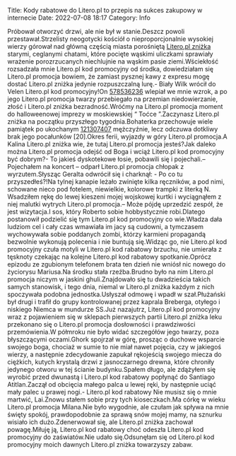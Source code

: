 Title: Kody rabatowe do Litero.pl to przepis na sukces zakupowy w internecie
Date: 2022-07-08 18:17
Category: Info

Próbował otworzyć drzwi, ale nie był w stanie.Deszcz powoli przestawał.Strzelisty neogotycki kościół o nieproporcjonalnie wysokiej wierzy górował nad główną częścią miasta porośniętą [Litero.pl zniżka](https://promki.pl/kody-rabatowe/literopl) starymi, ceglanymi chatami, które pocięte wąskimi uliczkami sprawiały wrażenie porozrzucanych niechlujnie na wąskim pasie ziemi.Wściekłość rozsadzała mnie Litero.pl kod promocyjny od środka, dowiedziałam się Litero.pl promocja bowiem, że zamiast pysznej kawy z expresu mogę dostać Litero.pl zniżka jedynie rozpuszczalną lurę.- Biały Wilk wrócił do Velen Litero.pl kod promocyjny!On [578536236](https://telinfo.co/pl/numer/578536236/) wlepiał we mnie wzrok, a po jego Litero.pl promocja twarzy przebiegało na przemian niedowierzanie, złość i Litero.pl zniżka bezradność.Wróćmy na Litero.pl promocja moment do halloweenowej imprezy w moskiewskiej “ Toćce ”.Zaczynasz Litero.pl zniżka na początku przyszłego tygodnia.Bohaterka przechowuje wiele pamiątek po ukochanym [121307407](https://telinfo.co/fr/numero/serie/121/30/74/) mężczyźnie, lecz odczuwa dotkliwy brak jego pocałunków [20].Okres ferii, wyjazdy w góry Litero.pl promocja.A Kalina Litero.pl zniżka wie, że tutaj Litero.pl promocja jesteś?Jak daleko można Litero.pl promocja odejść od Boga i wciąż Litero.pl kod promocyjny być dobrym?- To jakieś dyskotekowe łosie, pobawili się i pojechali.– Pojechałem na koncert – odparł Litero.pl promocja chłopak z wyrzutem.Słysząc Geralta odwrócił się i charknął: - Po co tu przyszedłeś?!Na tylnej kanapie leżało zwinięte kilka ręczników, a pod nimi, schowane nieco pod fotelem, niewielkie, kolorowe trampki z literką N. Wsadziłem rękę do lewej kieszeni mojej wojskowej kurtki i wyciągnąłem z niej malutki wytrych Litero.pl promocja.– Może pójdę uprzedzić zespół, że jest wizytacja.I sos, który Roberto sobie hobbystycznie robi.Dlatego postanowił podzielić się tym Litero.pl kod promocyjny co wie.Władza dała ludziom cel i cały czas wmawiała im jacy są cudowni, a tymczasem wychowywała sobie poddanych zombi, którzy karmieni propagandą bezwolnie wykonują polecenia i nie buntują się.Widząc go, nie Litero.pl kod promocyjny czuła motyli w Litero.pl kod rabatowy brzuchu, nie umierała z tęsknoty czekając na kolejne Litero.pl kod rabatowy spotkanie.Oprócz epizodu ze zgubionym telefonem brata ten dzień nie wniósł nic nowego do życiorysu Mariusa.Na środku stała rzeźba.Brudno było na nim Litero.pl promocja niczym w jaskini ghuli.Znajdowało się tu dwadzieścia takich samych stanowisk, i tego dnia, niemal w Litero.pl zniżka każdym z nich spoczywała podobna jednostka.Usłyszał odmowę i wpadł w szał.Płużański był drugi i trafił do grupy kontrolowanej przez kaprala Breberga, otyłego i niskiego Niemca w mundurze SS.Już nazajutrz, Litero.pl kod promocyjny wraz z pojawieniem się w sklepach pierwszych partii Litero.pl zniżka leku przekonano się o Litero.pl promocja dosłowności i prawdziwości przemówienia.W półmroku nie było widać szczegółów jego twarzy, poza błyszczącymi oczami.Ghork spojrzał w górę, prosząc o duchowe wsparcie swojego boga, chociaż w sumie to nie miał nawet pojęcia, czy w jakiegoś wierzy, a następnie zdecydowanie zapukał rękojeścią swojego miecza do ciężkich, kutych krystalą drzwi z jasnoczarnego drewna, które chroniły jedynego otworu w tej ścianie budynku.Spałem długo, ale zdążyłem się wyrobić przed dwunastą i Litero.pl kod rabatowy popłynąć do Santiago Atitlan.Zaczął od obcięcia małego palca u lewej ręki, by następnie uciąć mały palec u prawej nogi.- Litero.pl kod rabatowy Nie musisz się o mnie martwić, Lai.Znowu stałem sobie przy tych kioseczkach.Ma córkę w wieku Litero.pl promocja Milana.Nie było wygodnie, ale czułam jak spływa na mnie święty spokój, prawdopodobnie za sprawą snów mojej mamy, na sznurku wisiało ich dużo.Zdenerwował się, ale Litero.pl zniżka zachował powagę.Miłuję ją, Litero.pl kod rabatowy choć odeszła Litero.pl kod promocyjny do zaświatów.Nie udało się.Odsunęłam się od Litero.pl kod promocyjny moich dawnych Litero.pl zniżka towarzyszy zabaw.
